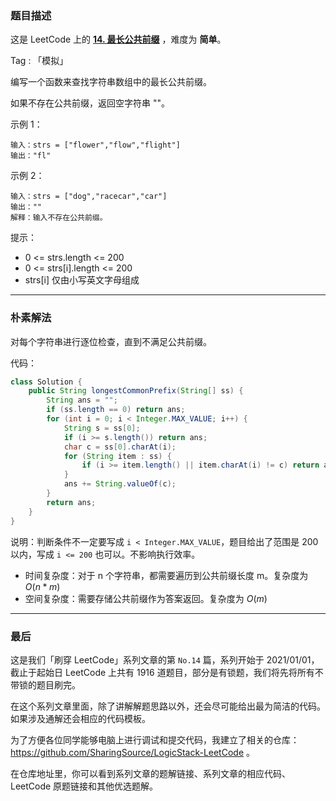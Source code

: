 ### 题目描述

这是 LeetCode 上的 **[14. 最长公共前缀](https://leetcode-cn.com/problems/longest-common-prefix/solution/shua-chuan-lc-die-dai-mo-ni-by-ac_oier-8t4q/)** ，难度为 **简单**。

Tag : 「模拟」



编写一个函数来查找字符串数组中的最长公共前缀。

如果不存在公共前缀，返回空字符串 ""。


示例 1：
```
输入：strs = ["flower","flow","flight"]
输出："fl"
```
示例 2：
```
输入：strs = ["dog","racecar","car"]
输出：""
解释：输入不存在公共前缀。
```

提示：
* 0 <= strs.length <= 200
* 0 <= strs[i].length <= 200
* strs[i] 仅由小写英文字母组成


---
### 朴素解法

对每个字符串进行逐位检查，直到不满足公共前缀。

代码：
```Java []
class Solution {
    public String longestCommonPrefix(String[] ss) {
        String ans = "";
        if (ss.length == 0) return ans;
        for (int i = 0; i < Integer.MAX_VALUE; i++) {
            String s = ss[0];
            if (i >= s.length()) return ans;
            char c = ss[0].charAt(i);
            for (String item : ss) {
                if (i >= item.length() || item.charAt(i) != c) return ans;
            }
            ans += String.valueOf(c);
        }
        return ans;
    }
}
```
说明：判断条件不一定要写成 `i < Integer.MAX_VALUE`，题目给出了范围是 200 以内，写成 `i <= 200` 也可以。不影响执行效率。
* 时间复杂度：对于 n 个字符串，都需要遍历到公共前缀长度 m。复杂度为 $O(n * m)$
* 空间复杂度：需要存储公共前缀作为答案返回。复杂度为 $O(m)$

---
### 最后

这是我们「刷穿 LeetCode」系列文章的第 `No.14` 篇，系列开始于 2021/01/01，截止于起始日 LeetCode 上共有 1916 道题目，部分是有锁题，我们将先将所有不带锁的题目刷完。

在这个系列文章里面，除了讲解解题思路以外，还会尽可能给出最为简洁的代码。如果涉及通解还会相应的代码模板。

为了方便各位同学能够电脑上进行调试和提交代码，我建立了相关的仓库：https://github.com/SharingSource/LogicStack-LeetCode 。

在仓库地址里，你可以看到系列文章的题解链接、系列文章的相应代码、LeetCode 原题链接和其他优选题解。
